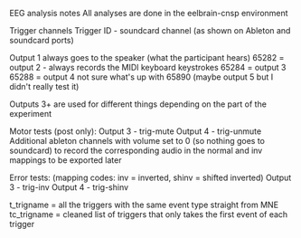 EEG analysis notes
All analyses are done in the eelbrain-cnsp environment

Trigger channels
Trigger ID - soundcard channel (as shown on Ableton and soundcard ports)

Output 1 always goes to the speaker (what the participant hears)
65282 = output 2 - always records the MIDI keyboard keystrokes
65284 = output 3 
65288 = output 4 
not sure what's up with 65890 (maybe output 5 but I didn't really test it)

Outputs 3+ are used for different things depending on the part of the experiment

Motor tests (post only):
Output 3 - trig-mute
Output 4 - trig-unmute
Additional ableton channels with volume set to 0 (so nothing goes to soundcard) to record the corresponding audio in the normal and inv mappings to be exported later

Error tests:
(mapping codes: inv = inverted, shinv = shifted inverted)
Output 3 - trig-inv
Output 4 - trig-shinv


t_trigname = all the triggers with the same event type straight from MNE
tc_trigname = cleaned list of triggers that only takes the first event of each trigger